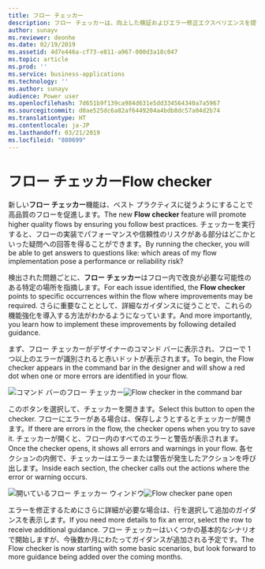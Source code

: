 ```yaml
---
title: フロー チェッカー
description: フロー チェッカーは、向上した検証およびエラー修正エクスペリエンスを提供します。 フロー内のエラーや警告がある場所についてのコンテキスト内ヘルプを取得し、それらのエラーを修正する方法のガイドを参照できます。
author: sunayv
ms.reviewer: deonhe
ms.date: 02/19/2019
ms.assetid: 4d7e446a-cf73-e811-a967-000d3a18c047
ms.topic: article
ms.prod: ''
ms.service: business-applications
ms.technology: ''
ms.author: sunayv
audience: Power user
ms.openlocfilehash: 7d651b9f139ca984d631e5dd334564340a7a5967
ms.sourcegitcommit: d0ae525dc6a82af6449204a4bdb8dc57a04d2b74
ms.translationtype: HT
ms.contentlocale: ja-JP
ms.lasthandoff: 03/21/2019
ms.locfileid: "880699"
---
```

# <a name="flow-checker"></a><span data-ttu-id="7fc75-104">フロー チェッカー</span><span class="sxs-lookup"><span data-stu-id="7fc75-104">Flow checker</span></span>




<span data-ttu-id="7fc75-105">新しい**フロー チェッカー**機能は、ベスト プラクティスに従うようにすることで高品質のフローを促進します。</span><span class="sxs-lookup"><span data-stu-id="7fc75-105">The new **Flow checker** feature will promote higher quality flows by ensuring you follow best practices.</span></span> <span data-ttu-id="7fc75-106">チェッカーを実行すると、フローの実装でパフォーマンスや信頼性のリスクがある部分はどこかといった疑問への回答を得ることができます。</span><span class="sxs-lookup"><span data-stu-id="7fc75-106">By running the checker, you will be able to get answers to questions like: which areas of my flow implementation pose a performance or reliability risk?</span></span>

<span data-ttu-id="7fc75-107">検出された問題ごとに、**フロー チェッカー**はフロー内で改良が必要な可能性のある特定の場所を指摘します。</span><span class="sxs-lookup"><span data-stu-id="7fc75-107">For each issue identified, the **Flow checker** points to specific occurrences within the flow where improvements may be required.</span></span> <span data-ttu-id="7fc75-108">さらに重要なこととして、詳細なガイダンスに従うことで、これらの機能強化を導入する方法がわかるようになっています。</span><span class="sxs-lookup"><span data-stu-id="7fc75-108">And more importantly, you learn how to implement these improvements by following detailed guidance.</span></span> 

<span data-ttu-id="7fc75-109">まず、フロー チェッカーがデザイナーのコマンド バーに表示され、フローで 1 つ以上のエラーが識別されると赤いドットが表示されます。</span><span class="sxs-lookup"><span data-stu-id="7fc75-109">To begin, the Flow checker appears in the command bar in the designer and will show a red dot when one or more errors are identified in your flow.</span></span>

<span data-ttu-id="7fc75-110">![コマンド バーのフロー チェッカー](media/flow-checker-1.png "コマンド バーのフロー チェッカー")</span><span class="sxs-lookup"><span data-stu-id="7fc75-110">![Flow checker in the command bar](media/flow-checker-1.png "Flow checker in the command bar")</span></span>

<span data-ttu-id="7fc75-111">このボタンを選択して、チェッカーを開きます。</span><span class="sxs-lookup"><span data-stu-id="7fc75-111">Select this button to open the checker.</span></span> <span data-ttu-id="7fc75-112">フローにエラーがある場合は、保存しようとするとチェッカーが開きます。</span><span class="sxs-lookup"><span data-stu-id="7fc75-112">If there are errors in the flow, the checker opens when you try to save it.</span></span> <span data-ttu-id="7fc75-113">チェッカーが開くと、フロー内のすべてのエラーと警告が表示されます。</span><span class="sxs-lookup"><span data-stu-id="7fc75-113">Once the checker opens, it shows all errors and warnings in your flow.</span></span> <span data-ttu-id="7fc75-114">各セクションの内側で、チェッカーはエラーまたは警告が発生したアクションを呼び出します。</span><span class="sxs-lookup"><span data-stu-id="7fc75-114">Inside each section, the checker calls out the actions where the error or warning occurs.</span></span>

<span data-ttu-id="7fc75-115">![開いているフロー チェッカー ウィンドウ](media/flow-checker-2.png "開いているフロー チェッカー ウィンドウ")</span><span class="sxs-lookup"><span data-stu-id="7fc75-115">![Flow checker pane open](media/flow-checker-2.png "Flow checker pane open")</span></span>

<span data-ttu-id="7fc75-116">エラーを修正するためにさらに詳細が必要な場合は、行を選択して追加のガイダンスを表示します。</span><span class="sxs-lookup"><span data-stu-id="7fc75-116">If you need more details to fix an error, select the row to receive additional guidance.</span></span> <span data-ttu-id="7fc75-117">フロー チェッカーはいくつかの基本的なシナリオで開始しますが、今後数か月にわたってガイダンスが追加される予定です。</span><span class="sxs-lookup"><span data-stu-id="7fc75-117">The Flow checker is now starting with some basic scenarios, but look forward to more guidance being added over the coming months.</span></span>